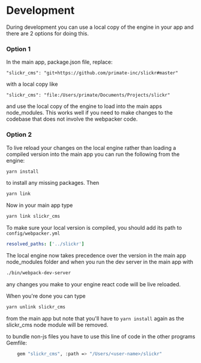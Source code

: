 # Development
During development you can use a local copy of the engine in your app and there
are 2 options for doing this.

### Option 1

In the main app, package.json file, replace:

```
"slickr_cms": "git+https://github.com/primate-inc/slickr#master"
```

with a local copy like

```
"slickr_cms": "file:/Users/primate/Documents/Projects/slickr"
```

and use the local copy of the engine to load into the main apps node_modules.
This works well if you need to make changes to the codebase that does not
involve the webpacker code.

### Option 2

To live reload your changes on the local engine rather than loading a compiled
version into the main app you can run the following from the engine:

```bash
yarn install
```

to install any missing packages. Then

```bash
yarn link
```

Now in your main app type

```bash
yarn link slickr_cms
```

To make sure your local version is compiled, you should add its path to `config/webpacker.yml`

```yml
resolved_paths: ['../slickr']
```

The local engine now takes precedence over the version in the main app node_modules
folder and when you run the dev server in the main app with

```bash
./bin/webpack-dev-server
```

any changes you make to your engine react code will be live reloaded.

When you're done you can type

```bash
yarn unlink slickr_cms
```

from the main app but note that you'll have to ``` yarn install ``` again as the
slickr_cms node module will be removed.




to bundle non-js files you have to use this line of code in the other programs Gemfile:
```bash
    gem "slickr_cms", :path => "/Users/<user-name>/slickr"
```
